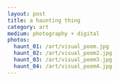```yaml
---
layout: post
title: a haunting thing
category: art
medium: photography + digital
photos: 
  haunt_01: /art/visual_poem.jpg
  haunt_02: /art/visual_poem2.jpg
  haunt_03: /art/visual_poem3.jpg
  haunt_04: /art/visual_poem4.jpg
---
```

